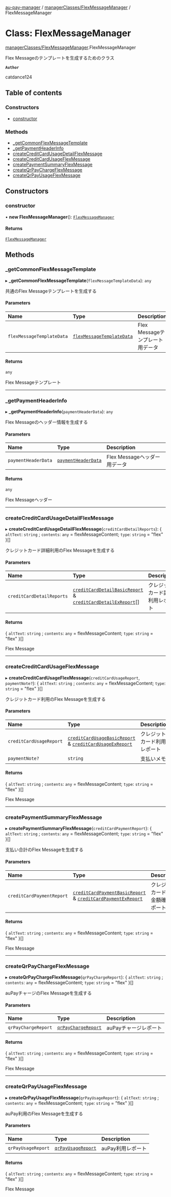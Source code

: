 [au-pay-manager](../README.md) / [managerClasses/FlexMessageManager](../modules/managerClasses_FlexMessageManager.md) / FlexMessageManager

# Class: FlexMessageManager

[managerClasses/FlexMessageManager](../modules/managerClasses_FlexMessageManager.md).FlexMessageManager

Flex Messageのテンプレートを生成するためのクラス

**`Author`**

catdance124

## Table of contents

### Constructors

- [constructor](managerClasses_FlexMessageManager.FlexMessageManager.md#constructor)

### Methods

- [\_getCommonFlexMessageTemplate](managerClasses_FlexMessageManager.FlexMessageManager.md#_getcommonflexmessagetemplate)
- [\_getPaymentHeaderInfo](managerClasses_FlexMessageManager.FlexMessageManager.md#_getpaymentheaderinfo)
- [createCreditCardUsageDetailFlexMessage](managerClasses_FlexMessageManager.FlexMessageManager.md#createcreditcardusagedetailflexmessage)
- [createCreditCardUsageFlexMessage](managerClasses_FlexMessageManager.FlexMessageManager.md#createcreditcardusageflexmessage)
- [createPaymentSummaryFlexMessage](managerClasses_FlexMessageManager.FlexMessageManager.md#createpaymentsummaryflexmessage)
- [createQrPayChargeFlexMessage](managerClasses_FlexMessageManager.FlexMessageManager.md#createqrpaychargeflexmessage)
- [createQrPayUsageFlexMessage](managerClasses_FlexMessageManager.FlexMessageManager.md#createqrpayusageflexmessage)

## Constructors

### constructor

• **new FlexMessageManager**(): [`FlexMessageManager`](managerClasses_FlexMessageManager.FlexMessageManager.md)

#### Returns

[`FlexMessageManager`](managerClasses_FlexMessageManager.FlexMessageManager.md)

## Methods

### \_getCommonFlexMessageTemplate

▸ **_getCommonFlexMessageTemplate**(`flexMessageTemplateData`): `any`

共通のFlex Messageテンプレートを生成する

#### Parameters

| Name | Type | Description |
| :------ | :------ | :------ |
| `flexMessageTemplateData` | [`flexMessageTemplateData`](../interfaces/interfaces.flexMessageTemplateData.md) | Flex Messageテンプレート用データ |

#### Returns

`any`

Flex Messageテンプレート

___

### \_getPaymentHeaderInfo

▸ **_getPaymentHeaderInfo**(`paymentHeaderData`): `any`

Flex Messageのヘッダー情報を生成する

#### Parameters

| Name | Type | Description |
| :------ | :------ | :------ |
| `paymentHeaderData` | [`paymentHeaderData`](../interfaces/interfaces.paymentHeaderData.md) | Flex Messageヘッダー用データ |

#### Returns

`any`

Flex Messageヘッダー

___

### createCreditCardUsageDetailFlexMessage

▸ **createCreditCardUsageDetailFlexMessage**(`creditCardDetailReports`): \{ `altText`: `string` ; `contents`: `any` = flexMessageContent; `type`: `string` = "flex" }[]

クレジットカード詳細利用のFlex Messageを生成する

#### Parameters

| Name | Type | Description |
| :------ | :------ | :------ |
| `creditCardDetailReports` | [`creditCardDetailBasicReport`](../interfaces/interfaces.creditCardDetailBasicReport.md) & [`creditCardDetailExReport`](../interfaces/interfaces.creditCardDetailExReport.md)[] | クレジットカード詳細利用レポート |

#### Returns

\{ `altText`: `string` ; `contents`: `any` = flexMessageContent; `type`: `string` = "flex" }[]

Flex Message

___

### createCreditCardUsageFlexMessage

▸ **createCreditCardUsageFlexMessage**(`creditCardUsageReport`, `paymentNote?`): \{ `altText`: `string` ; `contents`: `any` = flexMessageContent; `type`: `string` = "flex" }[]

クレジットカード利用のFlex Messageを生成する

#### Parameters

| Name | Type | Description |
| :------ | :------ | :------ |
| `creditCardUsageReport` | [`creditCardUsageBasicReport`](../interfaces/interfaces.creditCardUsageBasicReport.md) & [`creditCardUsageExReport`](../interfaces/interfaces.creditCardUsageExReport.md) | クレジットカード利用レポート |
| `paymentNote?` | `string` | 支払いメモ |

#### Returns

\{ `altText`: `string` ; `contents`: `any` = flexMessageContent; `type`: `string` = "flex" }[]

Flex Message

___

### createPaymentSummaryFlexMessage

▸ **createPaymentSummaryFlexMessage**(`creditCardPaymentReport`): \{ `altText`: `string` ; `contents`: `any` = flexMessageContent; `type`: `string` = "flex" }[]

支払い合計のFlex Messageを生成する

#### Parameters

| Name | Type | Description |
| :------ | :------ | :------ |
| `creditCardPaymentReport` | [`creditCardPaymentBasicReport`](../interfaces/interfaces.creditCardPaymentBasicReport.md) & [`creditCardPaymentExReport`](../interfaces/interfaces.creditCardPaymentExReport.md) | クレジットカード請求金額確定レポート |

#### Returns

\{ `altText`: `string` ; `contents`: `any` = flexMessageContent; `type`: `string` = "flex" }[]

Flex Message

___

### createQrPayChargeFlexMessage

▸ **createQrPayChargeFlexMessage**(`qrPayChargeReport`): \{ `altText`: `string` ; `contents`: `any` = flexMessageContent; `type`: `string` = "flex" }[]

auPayチャージのFlex Messageを生成する

#### Parameters

| Name | Type | Description |
| :------ | :------ | :------ |
| `qrPayChargeReport` | [`qrPayChargeReport`](../interfaces/interfaces.qrPayChargeReport.md) | auPayチャージレポート |

#### Returns

\{ `altText`: `string` ; `contents`: `any` = flexMessageContent; `type`: `string` = "flex" }[]

Flex Message

___

### createQrPayUsageFlexMessage

▸ **createQrPayUsageFlexMessage**(`qrPayUsageReport`): \{ `altText`: `string` ; `contents`: `any` = flexMessageContent; `type`: `string` = "flex" }[]

auPay利用のFlex Messageを生成する

#### Parameters

| Name | Type | Description |
| :------ | :------ | :------ |
| `qrPayUsageReport` | [`qrPayUsageReport`](../interfaces/interfaces.qrPayUsageReport.md) | auPay利用レポート |

#### Returns

\{ `altText`: `string` ; `contents`: `any` = flexMessageContent; `type`: `string` = "flex" }[]

Flex Message
